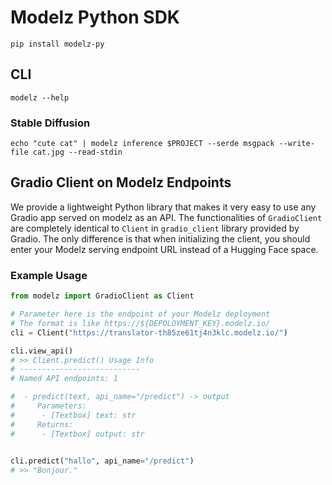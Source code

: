 # Modelz Python SDK

```shell
pip install modelz-py
```

## CLI

```shell
modelz --help
```

### Stable Diffusion

```shell
echo "cute cat" | modelz inference $PROJECT --serde msgpack --write-file cat.jpg --read-stdin
```



## Gradio Client on Modelz Endpoints

We provide a lightweight Python library that makes it very easy to use any Gradio app served on modelz as an API. The functionalities of `GradioClient` are completely identical to `Client` in  `gradio_client` library provided by Gradio. The only difference is that when initializing the client, you should enter your Modelz serving endpoint URL instead of a Hugging Face space.

### Example Usage

```python
from modelz import GradioClient as Client

# Parameter here is the endpoint of your Modelz deployment
# The format is like https://${DEPOLOYMENT_KEY}.modelz.io/
cli = Client("https://translator-th85ze61tj4n3klc.modelz.io/")

cli.view_api() 
# >> Client.predict() Usage Info
# ---------------------------
# Named API endpoints: 1

#  - predict(text, api_name="/predict") -> output
#     Parameters:
#      - [Textbox] text: str 
#     Returns:
#      - [Textbox] output: str 

      
cli.predict("hallo", api_name="/predict")
# >> "Bonjour."


```

